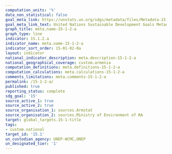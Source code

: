 ```yaml
---
computation_units: '%'
data_non_statistical: false
goal_meta_link: https://unstats.un.org/sdgs/metadata/files/Metadata-15-01-02.pdf
goal_meta_link_text: United Nations Sustainable Development Goals Metadata (pdf 456kB)
graph_title: meta.name-15-1-2-a
graph_type: line
indicator: 15.1.2.a
indicator_name: meta.name-15-1-2-a
indicator_sort_order: 15-01-02-0a
layout: indicator
national_indicator_description: meta.description-15-1-2-a
national_geographical_coverage: custom.armenia
computation_definitions: meta.definitions-15-1-2-a
computation_calculations: meta.calculations-15-1-2-a
comments_limitations: meta.comments-15-1-2-a
permalink: /15-1-2-a/
published: true
reporting_status: complete
sdg_goal: '15'
source_active_1: true
source_active_2: true
source_organisation_1: sources.Armstat
source_organisation_2: sources.Ministry of Environment of RA
target: global_targets.15-1-title
tags:
- custom.national
target_id: '15.1'
un_custodian_agency: UNEP-WCMC,UNEP
un_designated_tier: '1'
---
```

